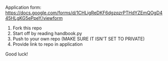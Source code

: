 Application form: https://docs.google.com/forms/d/1CHLigReDKF6dgzqzrPTHdYZEmQOgD445HLgKG5ePpeY/viewform

1. Fork this repo
2. Start off by reading handbook.py
3. Push to your own repo (MAKE SURE IT ISN'T SET TO PRIVATE)
4. Provide link to repo in application

Good luck!
